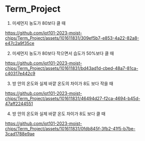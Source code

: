 ﻿# Term_Project

1. 미세먼지 농도가 80보다 클 때



https://github.com/iot101-2023-moist-chips/Term_Project/assets/101611831/309ef5b7-e853-4a22-82a8-e47c2a9f35ce




2. 미세먼지 농도가 80보다 작으면서 습도가 50%보다 클 때



https://github.com/iot101-2023-moist-chips/Term_Project/assets/101611831/bd43ad1d-cbed-48a7-81ca-c40317e442c9




3. 방 안의 온도와 실제 바깥 온도의 차이가 8도 보다 작을 때




https://github.com/iot101-2023-moist-chips/Term_Project/assets/101611831/46494d27-f2ca-4694-b45d-47aff2244551




4. 방 안의 온도와 실제 바깥 온도 차이가 8도 보다 클 때





https://github.com/iot101-2023-moist-chips/Term_Project/assets/101611831/0fdb845f-3fb2-41f5-b7be-3cad1788e9ae

